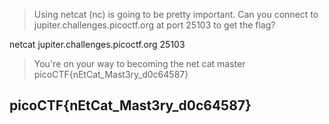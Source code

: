 > Using netcat (nc) is going to be pretty important. Can you connect to jupiter.challenges.picoctf.org at port 25103 to get the flag?

netcat jupiter.challenges.picoctf.org 25103

>You're on your way to becoming the net cat master
picoCTF{nEtCat_Mast3ry_d0c64587}

## picoCTF{nEtCat_Mast3ry_d0c64587}
